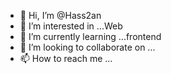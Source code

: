 - 👋 Hi, I’m @Hass2an
- 👀 I’m interested in ...Web 
- 🌱 I’m currently learning ...frontend 
- 💞️ I’m looking to collaborate on ...
- 📫 How to reach me ...

<!---
Hass2an/Hass2an is a ✨ special ✨ repository because its `README.md` (this file) appears on your GitHub profile.
You can click the Preview link to take a look at your changes.
--->
